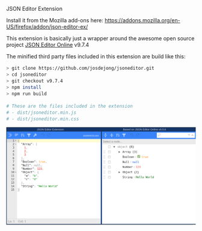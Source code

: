 JSON Editor Extension

Install it from the Mozilla add-ons here: https://addons.mozilla.org/en-US/firefox/addon/json-editor-ex/

This extension is basically just a wrapper around the awesome open source project [JSON Editor Online](https://github.com/josdejong/jsoneditor) v9.7.4

The minified third party files included in this extension are build like this:

```sh
> git clone https://github.com/josdejong/jsoneditor.git
> cd jsoneditor
> git checkout v9.7.4
> npm install
> npm run build

# These are the files included in the extension
# - dist/jsoneditor.min.js
# - dist/jsoneditor.min.css
```

![](img/screenshot.png?raw=true)
